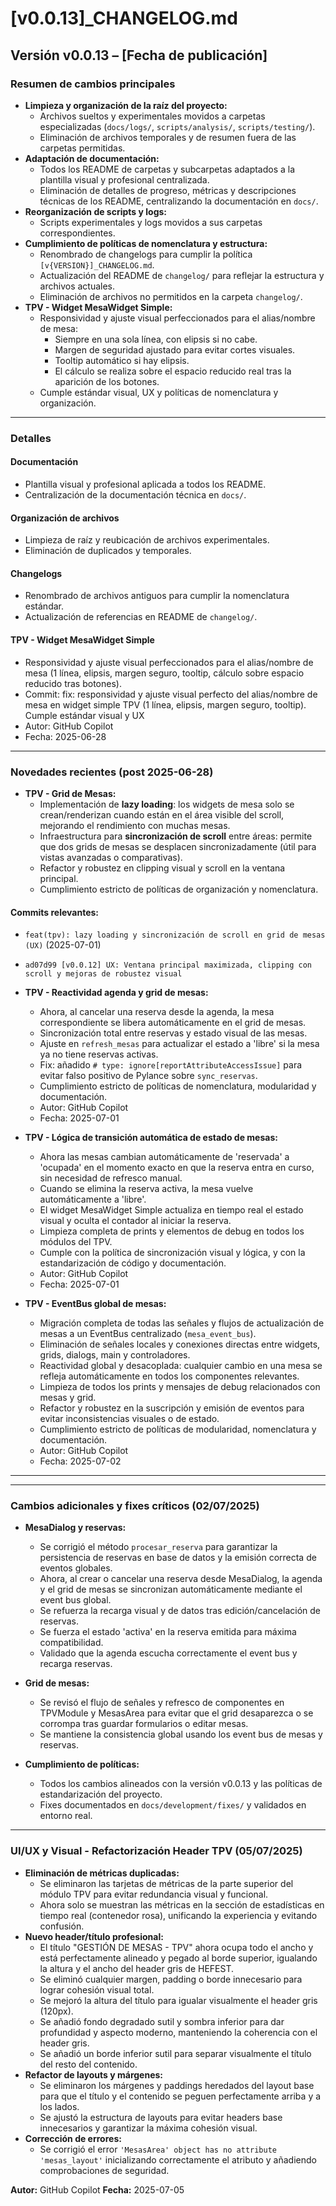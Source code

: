 # [v0.0.13]_CHANGELOG.md

## Versión v0.0.13 – [Fecha de publicación]

### Resumen de cambios principales

- **Limpieza y organización de la raíz del proyecto:**
  - Archivos sueltos y experimentales movidos a carpetas especializadas (`docs/logs/`, `scripts/analysis/`, `scripts/testing/`).
  - Eliminación de archivos temporales y de resumen fuera de las carpetas permitidas.
- **Adaptación de documentación:**
  - Todos los README de carpetas y subcarpetas adaptados a la plantilla visual y profesional centralizada.
  - Eliminación de detalles de progreso, métricas y descripciones técnicas de los README, centralizando la documentación en `docs/`.
- **Reorganización de scripts y logs:**
  - Scripts experimentales y logs movidos a sus carpetas correspondientes.
- **Cumplimiento de políticas de nomenclatura y estructura:**
  - Renombrado de changelogs para cumplir la política `[v{VERSION}]_CHANGELOG.md`.
  - Actualización del README de `changelog/` para reflejar la estructura y archivos actuales.
  - Eliminación de archivos no permitidos en la carpeta `changelog/`.
- **TPV - Widget MesaWidget Simple:**
  - Responsividad y ajuste visual perfeccionados para el alias/nombre de mesa:
    - Siempre en una sola línea, con elipsis si no cabe.
    - Margen de seguridad ajustado para evitar cortes visuales.
    - Tooltip automático si hay elipsis.
    - El cálculo se realiza sobre el espacio reducido real tras la aparición de los botones.
  - Cumple estándar visual, UX y políticas de nomenclatura y organización.

---

### Detalles

#### Documentación
- Plantilla visual y profesional aplicada a todos los README.
- Centralización de la documentación técnica en `docs/`.

#### Organización de archivos
- Limpieza de raíz y reubicación de archivos experimentales.
- Eliminación de duplicados y temporales.

#### Changelogs
- Renombrado de archivos antiguos para cumplir la nomenclatura estándar.
- Actualización de referencias en README de `changelog/`.

#### TPV - Widget MesaWidget Simple
- Responsividad y ajuste visual perfeccionados para el alias/nombre de mesa (1 línea, elipsis, margen seguro, tooltip, cálculo sobre espacio reducido tras botones).
- Commit: fix: responsividad y ajuste visual perfecto del alias/nombre de mesa en widget simple TPV (1 línea, elipsis, margen seguro, tooltip). Cumple estándar visual y UX
- Autor: GitHub Copilot
- Fecha: 2025-06-28

---

### Novedades recientes (post 2025-06-28)

- **TPV - Grid de Mesas:**
  - Implementación de **lazy loading**: los widgets de mesa solo se crean/renderizan cuando están en el área visible del scroll, mejorando el rendimiento con muchas mesas.
  - Infraestructura para **sincronización de scroll** entre áreas: permite que dos grids de mesas se desplacen sincronizadamente (útil para vistas avanzadas o comparativas).
  - Refactor y robustez en clipping visual y scroll en la ventana principal.
  - Cumplimiento estricto de políticas de organización y nomenclatura.

#### Commits relevantes:
- `feat(tpv): lazy loading y sincronización de scroll en grid de mesas (UX)` (2025-07-01)
- `ad07d99 [v0.0.12] UX: Ventana principal maximizada, clipping con scroll y mejoras de robustez visual`

- **TPV - Reactividad agenda y grid de mesas:**
  - Ahora, al cancelar una reserva desde la agenda, la mesa correspondiente se libera automáticamente en el grid de mesas.
  - Sincronización total entre reservas y estado visual de las mesas.
  - Ajuste en `refresh_mesas` para actualizar el estado a 'libre' si la mesa ya no tiene reservas activas.
  - Fix: añadido `# type: ignore[reportAttributeAccessIssue]` para evitar falso positivo de Pylance sobre `sync_reservas`.
  - Cumplimiento estricto de políticas de nomenclatura, modularidad y documentación.
  - Autor: GitHub Copilot
  - Fecha: 2025-07-01

- **TPV - Lógica de transición automática de estado de mesas:**
  - Ahora las mesas cambian automáticamente de 'reservada' a 'ocupada' en el momento exacto en que la reserva entra en curso, sin necesidad de refresco manual.
  - Cuando se elimina la reserva activa, la mesa vuelve automáticamente a 'libre'.
  - El widget MesaWidget Simple actualiza en tiempo real el estado visual y oculta el contador al iniciar la reserva.
  - Limpieza completa de prints y elementos de debug en todos los módulos del TPV.
  - Cumple con la política de sincronización visual y lógica, y con la estandarización de código y documentación.
  - Autor: GitHub Copilot
  - Fecha: 2025-07-01

- **TPV - EventBus global de mesas:**
  - Migración completa de todas las señales y flujos de actualización de mesas a un EventBus centralizado (`mesa_event_bus`).
  - Eliminación de señales locales y conexiones directas entre widgets, grids, dialogs, main y controladores.
  - Reactividad global y desacoplada: cualquier cambio en una mesa se refleja automáticamente en todos los componentes relevantes.
  - Limpieza de todos los prints y mensajes de debug relacionados con mesas y grid.
  - Refactor y robustez en la suscripción y emisión de eventos para evitar inconsistencias visuales o de estado.
  - Cumplimiento estricto de políticas de modularidad, nomenclatura y documentación.
  - Autor: GitHub Copilot
  - Fecha: 2025-07-02

---


---

### Cambios adicionales y fixes críticos (02/07/2025)

- **MesaDialog y reservas:**
  - Se corrigió el método `procesar_reserva` para garantizar la persistencia de reservas en base de datos y la emisión correcta de eventos globales.
  - Ahora, al crear o cancelar una reserva desde MesaDialog, la agenda y el grid de mesas se sincronizan automáticamente mediante el event bus global.
  - Se refuerza la recarga visual y de datos tras edición/cancelación de reservas.
  - Se fuerza el estado 'activa' en la reserva emitida para máxima compatibilidad.
  - Validado que la agenda escucha correctamente el event bus y recarga reservas.

- **Grid de mesas:**
  - Se revisó el flujo de señales y refresco de componentes en TPVModule y MesasArea para evitar que el grid desaparezca o se corrompa tras guardar formularios o editar mesas.
  - Se mantiene la consistencia global usando los event bus de mesas y reservas.

- **Cumplimiento de políticas:**
  - Todos los cambios alineados con la versión v0.0.13 y las políticas de estandarización del proyecto.
  - Fixes documentados en `docs/development/fixes/` y validados en entorno real.

---

### UI/UX y Visual - Refactorización Header TPV (05/07/2025)

- **Eliminación de métricas duplicadas:**
  - Se eliminaron las tarjetas de métricas de la parte superior del módulo TPV para evitar redundancia visual y funcional.
  - Ahora solo se muestran las métricas en la sección de estadísticas en tiempo real (contenedor rosa), unificando la experiencia y evitando confusión.
- **Nuevo header/título profesional:**
  - El título "GESTIÓN DE MESAS - TPV" ahora ocupa todo el ancho y está perfectamente alineado y pegado al borde superior, igualando la altura y el ancho del header gris de HEFEST.
  - Se eliminó cualquier margen, padding o borde innecesario para lograr cohesión visual total.
  - Se mejoró la altura del título para igualar visualmente el header gris (120px).
  - Se añadió fondo degradado sutil y sombra inferior para dar profundidad y aspecto moderno, manteniendo la coherencia con el header gris.
  - Se añadió un borde inferior sutil para separar visualmente el título del resto del contenido.
- **Refactor de layouts y márgenes:**
  - Se eliminaron los márgenes y paddings heredados del layout base para que el título y el contenido se peguen perfectamente arriba y a los lados.
  - Se ajustó la estructura de layouts para evitar headers base innecesarios y garantizar la máxima cohesión visual.
- **Corrección de errores:**
  - Se corrigió el error `'MesasArea' object has no attribute 'mesas_layout'` inicializando correctamente el atributo y añadiendo comprobaciones de seguridad.

**Autor:** GitHub Copilot
**Fecha:** 2025-07-05
